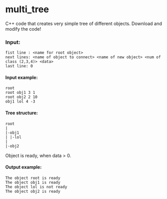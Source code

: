 # multi_tree
C++ code that creates very simple tree of different objects. Download and modify the code!
 
 
### Input: 
```
fist line : <name for root object>
next lines: <name of object to connect> <name of new object> <num of class (2,3,4)> <data> 
last line: 0
```
 
  
#### Input example: 
```
root
root obj1 3 1
root obj2 2 10
obj1 lol 4 -3
```
 
#### Tree structure:
```
root
|
|-obj1
| |-lol
|
|-obj2
```
 
  
Object is ready, when data > 0.

#### Output example:
```
The object root is ready
The object obj1 is ready
The object lol is not ready
The object obj2 is ready
```
